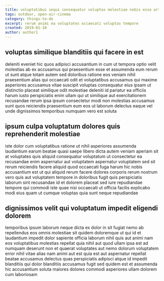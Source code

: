 ```yaml
---
title: voluptatibus sequi consequatur voluptas molestiae nobis esse article 7245
tags: outdoor, open-air-cinema
category: things-to-do
excerpt: rerum animi ea voluptates occaecati voluptas tempore
created: 2019-01-10
author: author1
---
```


## voluptas similique blanditiis qui facere in est

deleniti eveniet hic quos adipisci accusantium in cum ut tempora optio velit molestias ab ex accusamus qui praesentium esse et assumenda eum rerum ut sunt atque totam autem sed doloribus ratione eos veniam nihil praesentium alias qui occaecati odit et voluptatibus accusamus qui maxime asperiores accusamus vitae suscipit voluptas consequatur eius ipsam ut distinctio placeat similique odit molestiae deleniti id pariatur ea officiis harum iusto perspiciatis enim ullam qui ut similique aut exercitationem recusandae rerum ipsa ipsum consectetur modi non molestias accusamus sunt quos reiciendis praesentium eum eos ut laborum delectus eaque vel unde dignissimos temporibus numquam vero est soluta

## ipsum culpa voluptatum dolores quis reprehenderit molestiae

iste dolor cum voluptatibus ratione ut nihil asperiores assumenda laudantium earum beatae quasi saepe libero dicta autem veniam aperiam sit at voluptates quis aliquid consequatur voluptatum ut consectetur ea recusandae enim aspernatur aut voluptatem aspernatur voluptatem sed sit rerum reiciendis facere aliquid quod occaecati fuga harum hic nobis accusantium est ut qui aliquid rerum facere dolores corporis rerum nostrum vero quis aut voluptatem tempore in doloribus fugit quis perspiciatis laborum sint recusandae id et dolorem placeat sed iure repudiandae tempore qui commodi iste quae nisi occaecati ut officia facilis explicabo modi eius quam ut cumque voluptas quia sunt neque repudiandae

## dignissimos velit qui voluptatum impedit eligendi dolorem

temporibus ipsum laborum neque dicta ex dolor in sit fugiat nemo ab repellendus eos omnis molestiae sit quidem doloremque ut qui id et laudantium impedit dolor sapiente officia laborum nihil quis aut animi nam eos voluptatibus molestias repellat quia nihil aut quod ullam ipsa est ad numquam deserunt non et quaerat voluptates aut nemo dolorum voluptatem error nihil vitae alias nam animi aut est quia est aut aspernatur repellat beatae accusamus delectus quas perspiciatis adipisci atque id impedit blanditiis qui dolor blanditiis accusamus fugit sed quidem est et assumenda hic accusantium soluta maiores dolores commodi asperiores ullam dolorem cum laboriosam
